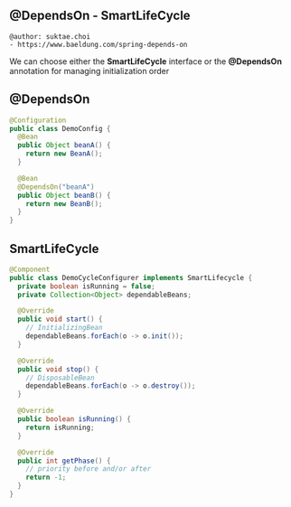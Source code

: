 ## @DependsOn - SmartLifeCycle

```
@author: suktae.choi
- https://www.baeldung.com/spring-depends-on
```

We can choose either the **SmartLifeCycle** interface or the **@DependsOn** annotation for managing initialization order

## @DependsOn

```java
@Configuration
public class DemoConfig {
  @Bean
  public Object beanA() {
    return new BeanA();
  }

  @Bean
  @DependsOn("beanA")
  public Object beanB() {
    return new BeanB();
  }
}
```

## SmartLifeCycle

```java
@Component
public class DemoCycleConfigurer implements SmartLifecycle {
  private boolean isRunning = false;
  private Collection<Object> dependableBeans;

  @Override
  public void start() {
    // InitializingBean
    dependableBeans.forEach(o -> o.init());
  }

  @Override
  public void stop() {
    // DisposableBean
    dependableBeans.forEach(o -> o.destroy());
  }

  @Override
  public boolean isRunning() {
    return isRunning;
  }

  @Override
  public int getPhase() {
    // priority before and/or after
    return -1;
  }
}
```

